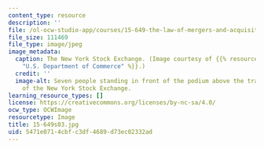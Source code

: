 ```yaml
---
content_type: resource
description: ''
file: /ol-ocw-studio-app/courses/15-649-the-law-of-mergers-and-acquisitions-spring-2003/5471e0714cbfc3df4689d73ec02332ad_15-649s03.jpg
file_size: 111469
file_type: image/jpeg
image_metadata:
  caption: The New York Stock Exchange. (Image courtesy of {{% resource_link "6f21c779-f8ac-43dc-a882-142571321e6c"
    "U.S. Department of Commerce" %}}.)
  credit: ''
  image-alt: Seven people standing in front of the podium above the trading floor
    of the New York Stock Exchange.
learning_resource_types: []
license: https://creativecommons.org/licenses/by-nc-sa/4.0/
ocw_type: OCWImage
resourcetype: Image
title: 15-649s03.jpg
uid: 5471e071-4cbf-c3df-4689-d73ec02332ad
---
```

